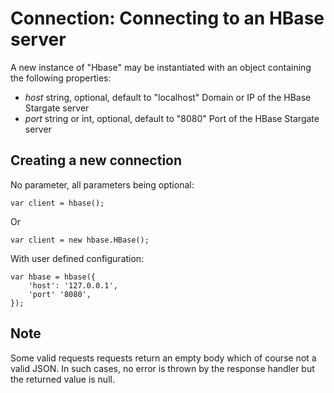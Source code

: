 Connection: Connecting to an HBase server
=========================================

A new instance of "Hbase" may be instantiated with an object containing the following properties:

-   *host*
	string, optional, default to "localhost"
	Domain or IP of the HBase Stargate server
-   *port*
	string or int, optional, default to "8080"
	Port of the HBase Stargate server

Creating a new connection
-------------------------

No parameter, all parameters being optional:

	var client = hbase();

Or

	var client = new hbase.HBase();
	
With user defined configuration:

	var hbase = hbase({
		'host': '127.0.0.1',
		'port' '8080',
	});

Note
----

Some valid requests requests return an empty body which of course not a valid JSON. In such cases, no error is thrown by the response handler but the returned value is null.